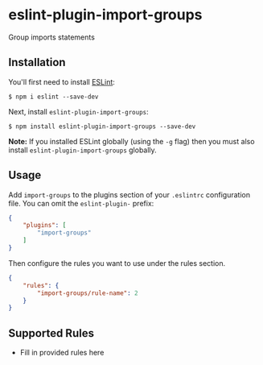 # eslint-plugin-import-groups

Group imports statements

## Installation

You'll first need to install [ESLint](http://eslint.org):

```
$ npm i eslint --save-dev
```

Next, install `eslint-plugin-import-groups`:

```
$ npm install eslint-plugin-import-groups --save-dev
```

**Note:** If you installed ESLint globally (using the `-g` flag) then you must also install `eslint-plugin-import-groups` globally.

## Usage

Add `import-groups` to the plugins section of your `.eslintrc` configuration file. You can omit the `eslint-plugin-` prefix:

```json
{
    "plugins": [
        "import-groups"
    ]
}
```


Then configure the rules you want to use under the rules section.

```json
{
    "rules": {
        "import-groups/rule-name": 2
    }
}
```

## Supported Rules

* Fill in provided rules here





